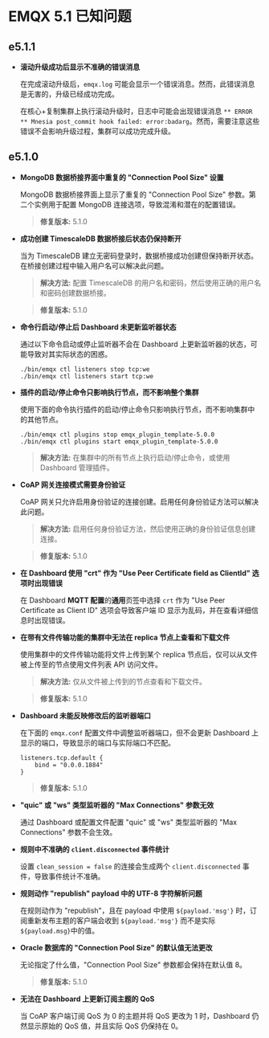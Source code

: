 # EMQX 5.1 已知问题

## e5.1.1

-   **滚动升级成功后显示不准确的错误消息**

    在完成滚动升级后，`emqx.log` 可能会显示一个错误消息。然而，此错误消息是无害的，升级已经成功完成。
    
    在核心+复制集群上执行滚动升级时，日志中可能会出现错误消息 `** ERROR ** Mnesia post_commit hook failed: error:badarg`。然而，需要注意这些错误不会影响升级过程，集群可以成功完成升级。

## e5.1.0

-   **MongoDB 数据桥接界面中重复的 "Connection Pool Size" 设置**

    MongoDB 数据桥接界面上显示了重复的 "Connection Pool Size" 参数。第二个实例用于配置 MongoDB 连接选项，导致混淆和潜在的配置错误。

    > **修复版本:** 5.1.0

-   **成功创建 TimescaleDB 数据桥接后状态仍保持断开**

    当为 TimescaleDB 建立无密码登录时，数据桥接成功创建但保持断开状态。在桥接创建过程中输入用户名可以解决此问题。

    > **解决方法:**
    > 配置 TimescaleDB 的用户名和密码，然后使用正确的用户名和密码创建数据桥接。

    > **修复版本:** 5.1.0

-   **命令行启动/停止后 Dashboard 未更新监听器状态**

    通过以下命令启动或停止监听器不会在 Dashboard 上更新监听器的状态，可能导致对其实际状态的困惑。

    ```
    ./bin/emqx ctl listeners stop tcp:we
    ./bin/emqx ctl listeners start tcp:we
    ```

-   **插件的启动/停止命令只影响执行节点，而不影响整个集群**

    使用下面的命令执行插件的启动/停止命令只影响执行节点，而不影响集群中的其他节点。

    ```
    ./bin/emqx ctl plugins stop emqx_plugin_template-5.0.0
    ./bin/emqx ctl plugins start emqx_plugin_template-5.0.0
    ```

    > **解决方法:**
    > 在集群中的所有节点上执行启动/停止命令，或使用 Dashboard 管理插件。

-   **CoAP 网关连接模式需要身份验证**

    CoAP 网关只允许启用身份验证的连接创建。启用任何身份验证方法可以解决此问题。

    > **解决方法:**
    > 启用任何身份验证方法，然后使用正确的身份验证信息创建连接。

    > **修复版本:** 5.1.0

-   **在 Dashboard 使用 "crt" 作为 "Use Peer Certificate field as ClientId" 选项时出现错误**

    在 Dashboard **MQTT 配置**的**通用**页签中选择 `crt` 作为 "Use Peer Certificate as Client ID" 选项会导致客户端 ID 显示为乱码，并在查看详细信息时出现错误。

-   **在带有文件传输功能的集群中无法在 replica 节点上查看和下载文件**

    使用集群中的文件传输功能将文件上传到某个 replica 节点后，仅可以从文件被上传至的节点使用文件列表 API 访问文件。

    > **解决方法:**
    > 仅从文件被上传到的节点查看和下载文件。

    > **修复版本:** 5.1.0

-   **Dashboard 未能反映修改后的监听器端口**

    在下面的 `emqx.conf` 配置文件中调整监听器端口，但不会更新 Dashboard 上显示的端口，导致显示的端口与实际端口不匹配。

    ```
    listeners.tcp.default {
        bind = "0.0.0.1884"
    }
    ```

    > **修复版本:** 5.1.0

-   **"quic" 或 "ws" 类型监听器的 "Max Connections" 参数无效**

    通过 Dashboard 或配置文件配置 "quic" 或 "ws" 类型监听器的 "Max Connections" 参数不会生效。

-   **规则中不准确的 `client.disconnected` 事件统计**

    设置 `clean_session = false` 的连接会生成两个 `client.disconnected` 事件，导致事件统计不准确。

-   **规则动作 "republish" payload 中的 UTF-8 字符解析问题**

    在规则动作为 "republish"，且在 payload 中使用 `${payload.'msg'}` 时，订阅重新发布主题的客户端会收到 `${payload.'msg'}` 而不是实际 `${payload.msg}`中的值。

-   **Oracle 数据库的 "Connection Pool Size" 的默认值无法更改**

    无论指定了什么值，"Connection Pool Size" 参数都会保持在默认值 8。

    > **修复版本:** 5.1.0

-   **无法在 Dashboard 上更新订阅主题的 QoS**

    当 CoAP 客户端订阅 QoS 为 0 的主题并将 QoS 更改为 1 时，Dashboard 仍然显示原始的 QoS 值，并且实际 QoS 仍保持在 0。
